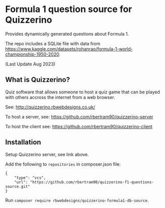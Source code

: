 # Formula 1 question source for Quizzerino
Provides dynamically generated questions about Formula 1.

The repo includes a SQLite file with data from https://www.kaggle.com/datasets/rohanrao/formula-1-world-championship-1950-2020.

(Last Update Aug 2023)

## What is Quizzerino?
Quiz software that allows someone to host a quiz game that can be played with others accross the internet from a web browser.

See: http://quizzerino.rbwebdesigns.co.uk/

To host a server, see: https://github.com/rbertram90/quizzerino-server

To host the client see: https://github.com/rbertram90/quizzerino-client

## Installation
Setup Quizzerino server, see link above.

Add the following to `repositories` in composer.json file:
```
{
    "type": "vcs",
    "url": "https://github.com/rbertram90/quizzerino-f1-questions-source.git"
}
```

Run `composer require rbwebdesigns/quizzerino-formula1-db-source`.
